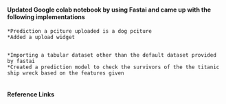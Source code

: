 
#### Updated Google colab notebook by using Fastai and came up with the following implementations 
```
*Prediction a pciture uploaded is a dog pciture
*Added a upload widget


*Importing a tabular dataset other than the default dataset provided by fastai 
*Created a prediction model to check the survivors of the the titanic ship wreck based on the features given 


```

#### Reference Links 
